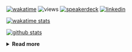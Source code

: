 [![wakatime](https://wakatime.com/badge/user/ddf27f94-292a-4343-b7eb-1143a4c6cf87.svg)](https://wakatime.com/@ddf27f94-292a-4343-b7eb-1143a4c6cf87)
![views](https://komarev.com/ghpvc/?username=chck&color=blueviolet)
[![speakerdeck](https://img.shields.io/badge/Speaker_Deck-chck-8a2be2?style=flat-square&logo=speaker-deck)](https://speakerdeck.com/chck)
[![linkedin](https://img.shields.io/badge/LinkedIn-chck-8a2be2?style=flat-square&logo=linkedin)](https://www.linkedin.com/in/chck/)

[![wakatime stats](https://github-readme-stats-nine-umber-51.vercel.app/api/wakatime?username=chck&layout=compact&count_private=true&hide_title=true&hide=Other&theme=buefy&langs_count=14)](https://wakatime.com/@chck?rank=me)

[![github stats](https://github-readme-stats-nine-umber-51.vercel.app/api?username=chck&count_private=true&show_icons=true&hide_title=true&theme=buefy)](https://github.com/anuraghazra/github-readme-stats)

<details>
  <summary><b>Read more</b></summary>
  <br>

  <!--START_SECTION:waka-->
**🐱 My GitHub Data** 

> 📦 136.2 kB Used in GitHub's Storage 
 > 
> 🏆 848 Contributions in the Year 2025
 > 
> 💼 Opted to Hire
 > 
> 📜 133 Public Repositories 
 > 
> 🔑 24 Private Repositories 
 > 
**I'm a Night 🦉** 

```text
🌞 Morning                1840 commits        █████░░░░░░░░░░░░░░░░░░░░   19.70 % 
🌆 Daytime                2762 commits        ███████░░░░░░░░░░░░░░░░░░   29.57 % 
🌃 Evening                2474 commits        ███████░░░░░░░░░░░░░░░░░░   26.48 % 
🌙 Night                  2266 commits        ██████░░░░░░░░░░░░░░░░░░░   24.26 % 
```
📅 **I'm Most Productive on Thursday** 

```text
Monday                   1525 commits        ████░░░░░░░░░░░░░░░░░░░░░   16.32 % 
Tuesday                  1654 commits        ████░░░░░░░░░░░░░░░░░░░░░   17.70 % 
Wednesday                1832 commits        █████░░░░░░░░░░░░░░░░░░░░   19.61 % 
Thursday                 1992 commits        █████░░░░░░░░░░░░░░░░░░░░   21.32 % 
Friday                   1037 commits        ███░░░░░░░░░░░░░░░░░░░░░░   11.10 % 
Saturday                 556 commits         █░░░░░░░░░░░░░░░░░░░░░░░░   05.95 % 
Sunday                   746 commits         ██░░░░░░░░░░░░░░░░░░░░░░░   07.99 % 
```


📊 **This Week I Spent My Time On** 

```text
💬 Programming Languages: 
Other                    22 hrs 51 mins      █████████████████░░░░░░░░   69.35 % 
Markdown                 5 hrs 43 mins       ████░░░░░░░░░░░░░░░░░░░░░   17.35 % 
Python                   1 hr 31 mins        █░░░░░░░░░░░░░░░░░░░░░░░░   04.60 % 
Terraform                1 hr 21 mins        █░░░░░░░░░░░░░░░░░░░░░░░░   04.14 % 
TOML                     38 mins             ░░░░░░░░░░░░░░░░░░░░░░░░░   01.93 % 

🔥 Editors: 
Chrome                   27 hrs 2 mins       █████████████████████░░░░   82.07 % 
Obsidian                 3 hrs 25 mins       ███░░░░░░░░░░░░░░░░░░░░░░   10.41 % 
PyCharm                  1 hr 34 mins        █░░░░░░░░░░░░░░░░░░░░░░░░   04.79 % 
Neovim                   28 mins             ░░░░░░░░░░░░░░░░░░░░░░░░░   01.44 % 
Zed                      25 mins             ░░░░░░░░░░░░░░░░░░░░░░░░░   01.29 % 
```

**I Mostly Code in Python** 

```text
Python                   48 repos            █████████░░░░░░░░░░░░░░░░   34.04 % 
Jupyter Notebook         19 repos            ███░░░░░░░░░░░░░░░░░░░░░░   13.48 % 
Ruby                     11 repos            ██░░░░░░░░░░░░░░░░░░░░░░░   07.80 % 
TypeScript               7 repos             █░░░░░░░░░░░░░░░░░░░░░░░░   04.96 % 
HCL                      5 repos             █░░░░░░░░░░░░░░░░░░░░░░░░   03.55 % 
```



**Timeline**

![Lines of Code chart](https://raw.githubusercontent.com/chck/chck/main/assets/bar_graph.png)


 Last Updated on 2025-10-05 02:10 UTC
<!--END_SECTION:waka-->
</details>


